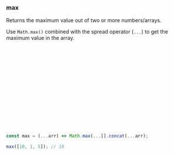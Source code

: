 ### max

Returns the maximum value out of two or more numbers/arrays.

Use `Math.max()` combined with the spread operator (`...`) to get the maximum value in the array.

```js

















const max = (...arr) => Math.max(...[].concat(...arr);
```

```js
max([10, 1, 5]); // 10
```
